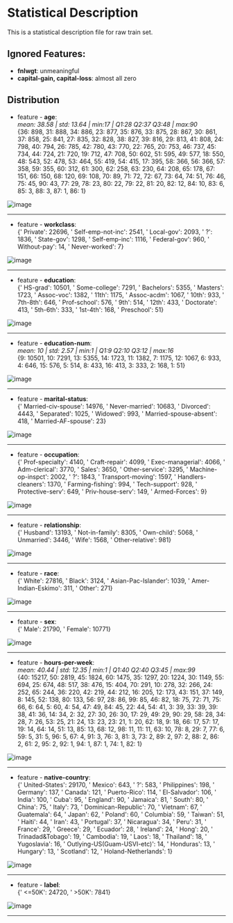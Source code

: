 # Statistical Description
This is a statistical description file for raw train set.


## Ignored Features:
- **fnlwgt**: unmeaningful
- **capital-gain, capital-loss**: almost all zero


## Distribution  

* feature - **age**:  
*<Describe> mean: 38.58 | std: 13.64 | min:17 | Q1:28 Q2:37 Q3:48 | max:90*  
{36: 898, 31: 888, 34: 886, 23: 877, 35: 876, 33: 875, 28: 867, 30: 861, 37: 858, 25: 841, 27: 835, 32: 828, 38: 827, 39: 816, 29: 813, 41: 808, 24: 798, 40: 794, 26: 785, 42: 780, 43: 770, 22: 765, 20: 753, 46: 737, 45: 734, 44: 724, 21: 720, 19: 712, 47: 708, 50: 602, 51: 595, 49: 577, 18: 550, 48: 543, 52: 478, 53: 464, 55: 419, 54: 415, 17: 395, 58: 366, 56: 366, 57: 358, 59: 355, 60: 312, 61: 300, 62: 258, 63: 230, 64: 208, 65: 178, 67: 151, 66: 150, 68: 120, 69: 108, 70: 89, 71: 72, 72: 67, 73: 64, 74: 51, 76: 46, 75: 45, 90: 43, 77: 29, 78: 23, 80: 22, 79: 22, 81: 20, 82: 12, 84: 10, 83: 6, 85: 3, 88: 3, 87: 1, 86: 1}  

![image](http://github.com/fordhamcisc69302019springfinalproject/PreProcessing/raw/master/jpg/age.jpg)  

----  
* feature - **workclass**:  
{' Private': 22696, ' Self-emp-not-inc': 2541, ' Local-gov': 2093, ' ?': 1836, ' State-gov': 1298, ' Self-emp-inc': 1116, ' Federal-gov': 960, ' Without-pay': 14, ' Never-worked': 7}  

![image](http://github.com/fordhamcisc69302019springfinalproject/PreProcessing/raw/master/jpg/workclass.jpg)  

----  
* feature - **education**:  
{' HS-grad': 10501, ' Some-college': 7291, ' Bachelors': 5355, ' Masters': 1723, ' Assoc-voc': 1382, ' 11th': 1175, ' Assoc-acdm': 1067, ' 10th': 933, ' 7th-8th': 646, ' Prof-school': 576, ' 9th': 514, ' 12th': 433, ' Doctorate': 413, ' 5th-6th': 333, ' 1st-4th': 168, ' Preschool': 51}  

![image](http://github.com/fordhamcisc69302019springfinalproject/PreProcessing/raw/master/jpg/education.jpg)  

----  
* feature - **education-num**:  
*<Describe> mean: 10 | std: 2.57 | min:1 | Q1:9 Q2:10 Q3:12 | max:16*  
{9: 10501, 10: 7291, 13: 5355, 14: 1723, 11: 1382, 7: 1175, 12: 1067, 6: 933, 4: 646, 15: 576, 5: 514, 8: 433, 16: 413, 3: 333, 2: 168, 1: 51}  

![image](http://github.com/fordhamcisc69302019springfinalproject/PreProcessing/raw/master/jpg/education-num.jpg)  

----  
* feature - **marital-status**:  
{' Married-civ-spouse': 14976, ' Never-married': 10683, ' Divorced': 4443, ' Separated': 1025, ' Widowed': 993, ' Married-spouse-absent': 418, ' Married-AF-spouse': 23}  

![image](http://github.com/fordhamcisc69302019springfinalproject/PreProcessing/raw/master/jpg/marital-status.jpg)  

----  
* feature - **occupation**:  
{' Prof-specialty': 4140, ' Craft-repair': 4099, ' Exec-managerial': 4066, ' Adm-clerical': 3770, ' Sales': 3650, ' Other-service': 3295, ' Machine-op-inspct': 2002, ' ?': 1843, ' Transport-moving': 1597, ' Handlers-cleaners': 1370, ' Farming-fishing': 994, ' Tech-support': 928, ' Protective-serv': 649, ' Priv-house-serv': 149, ' Armed-Forces': 9}  

![image](http://github.com/fordhamcisc69302019springfinalproject/PreProcessing/raw/master/jpg/occupation.jpg)  

----  
* feature - **relationship**:  
{' Husband': 13193, ' Not-in-family': 8305, ' Own-child': 5068, ' Unmarried': 3446, ' Wife': 1568, ' Other-relative': 981}  

![image](http://github.com/fordhamcisc69302019springfinalproject/PreProcessing/raw/master/jpg/relationship.jpg)  

----  
* feature - **race**:  
{' White': 27816, ' Black': 3124, ' Asian-Pac-Islander': 1039, ' Amer-Indian-Eskimo': 311, ' Other': 271}  

![image](http://github.com/fordhamcisc69302019springfinalproject/PreProcessing/raw/master/jpg/race.jpg)  

----  
* feature - **sex**:  
{' Male': 21790, ' Female': 10771}  

![image](http://github.com/fordhamcisc69302019springfinalproject/PreProcessing/raw/master/jpg/sex.jpg)  

----  
* feature - **hours-per-week**:  
*<Describe> mean: 40.44 | std: 12.35 | min:1 | Q1:40 Q2:40 Q3:45 | max:99*  
{40: 15217, 50: 2819, 45: 1824, 60: 1475, 35: 1297, 20: 1224, 30: 1149, 55: 694, 25: 674, 48: 517, 38: 476, 15: 404, 70: 291, 10: 278, 32: 266, 24: 252, 65: 244, 36: 220, 42: 219, 44: 212, 16: 205, 12: 173, 43: 151, 37: 149, 8: 145, 52: 138, 80: 133, 56: 97, 28: 86, 99: 85, 46: 82, 18: 75, 72: 71, 75: 66, 6: 64, 5: 60, 4: 54, 47: 49, 84: 45, 22: 44, 54: 41, 3: 39, 33: 39, 39: 38, 41: 36, 14: 34, 2: 32, 27: 30, 26: 30, 17: 29, 49: 29, 90: 29, 58: 28, 34: 28, 7: 26, 53: 25, 21: 24, 13: 23, 23: 21, 1: 20, 62: 18, 9: 18, 66: 17, 57: 17, 19: 14, 64: 14, 51: 13, 85: 13, 68: 12, 98: 11, 11: 11, 63: 10, 78: 8, 29: 7, 77: 6, 59: 5, 31: 5, 96: 5, 67: 4, 91: 3, 76: 3, 81: 3, 73: 2, 89: 2, 97: 2, 88: 2, 86: 2, 61: 2, 95: 2, 92: 1, 94: 1, 87: 1, 74: 1, 82: 1}  

![image](http://github.com/fordhamcisc69302019springfinalproject/PreProcessing/raw/master/jpg/hours-per-week.jpg)  

----  
* feature - **native-country**:  
{' United-States': 29170, ' Mexico': 643, ' ?': 583, ' Philippines': 198, ' Germany': 137, ' Canada': 121, ' Puerto-Rico': 114, ' El-Salvador': 106, ' India': 100, ' Cuba': 95, ' England': 90, ' Jamaica': 81, ' South': 80, ' China': 75, ' Italy': 73, ' Dominican-Republic': 70, ' Vietnam': 67, ' Guatemala': 64, ' Japan': 62, ' Poland': 60, ' Columbia': 59, ' Taiwan': 51, ' Haiti': 44, ' Iran': 43, ' Portugal': 37, ' Nicaragua': 34, ' Peru': 31, ' France': 29, ' Greece': 29, ' Ecuador': 28, ' Ireland': 24, ' Hong': 20, ' Trinadad&Tobago': 19, ' Cambodia': 19, ' Laos': 18, ' Thailand': 18, ' Yugoslavia': 16, ' Outlying-US(Guam-USVI-etc)': 14, ' Honduras': 13, ' Hungary': 13, ' Scotland': 12, ' Holand-Netherlands': 1}  

![image](http://github.com/fordhamcisc69302019springfinalproject/PreProcessing/raw/master/jpg/native-country.jpg)  

----  
* feature - **label**:  
{' <=50K': 24720, ' >50K': 7841}  

![image](http://github.com/fordhamcisc69302019springfinalproject/PreProcessing/raw/master/jpg/label.jpg)  

----  
